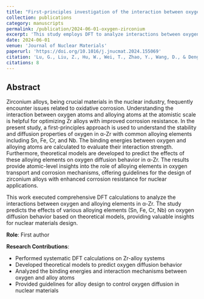 ```yaml
---
title: "First-principles investigation of the interaction between oxygen and alloy atoms in α-zirconium"
collection: publications
category: manuscripts
permalink: /publication/2024-06-01-oxygen-zirconium
excerpt: 'This study employs DFT to analyze interactions between oxygen and alloying elements (Sn, Fe, Cr, Nb) in α-Zr, predicting their effects on oxygen diffusion based on theoretical models.'
date: 2024-06-01
venue: 'Journal of Nuclear Materials'
paperurl: 'https://doi.org/10.1016/j.jnucmat.2024.155069'
citation: 'Lu, G., Liu, Z., Hu, W., Wei, T., Zhao, Y., Wang, D., & Deng, H. (2024). &quot;First-principles investigation of the interaction between oxygen and alloy atoms in α-zirconium.&quot; <i>Journal of Nuclear Materials</i>. DOI: 10.1016/j.jnucmat.2024.155069'
citations: 8
---
```


## Abstract

Zirconium alloys, being crucial materials in the nuclear industry, frequently encounter issues related to oxidative corrosion. Understanding the interaction between oxygen atoms and alloying atoms at the atomistic scale is helpful for optimizing Zr alloys with improved corrosion resistance. In the present study, a first-principles approach is used to understand the stability and diffusion properties of oxygen in α-Zr with common alloying elements including Sn, Fe, Cr, and Nb. The binding energies between oxygen and alloying atoms are calculated to evaluate their interaction strength. Furthermore, theoretical models are developed to predict the effects of these alloying elements on oxygen diffusion behavior in α-Zr. The results provide atomic-level insights into the role of alloying elements in oxygen transport and corrosion mechanisms, offering guidelines for the design of zirconium alloys with enhanced corrosion resistance for nuclear applications.

This work executed comprehensive DFT calculations to analyze the interactions between oxygen and alloying elements in α-Zr. The study predicts the effects of various alloying elements (Sn, Fe, Cr, Nb) on oxygen diffusion behavior based on theoretical models, providing valuable insights for nuclear materials design.

**Role**: First author

**Research Contributions**:
- Performed systematic DFT calculations on Zr-alloy systems
- Developed theoretical models to predict oxygen diffusion behavior
- Analyzed the binding energies and interaction mechanisms between oxygen and alloy atoms
- Provided guidelines for alloy design to control oxygen diffusion in nuclear materials

